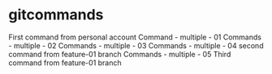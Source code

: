 # gitcommands
First command from personal account
Command - multiple - 01
Commands - multiple - 02
Commands - multiple - 03
Commands - multiple - 04
second command from feature-01 branch
Commands - multiple - 05
Third command from feature-01 branch